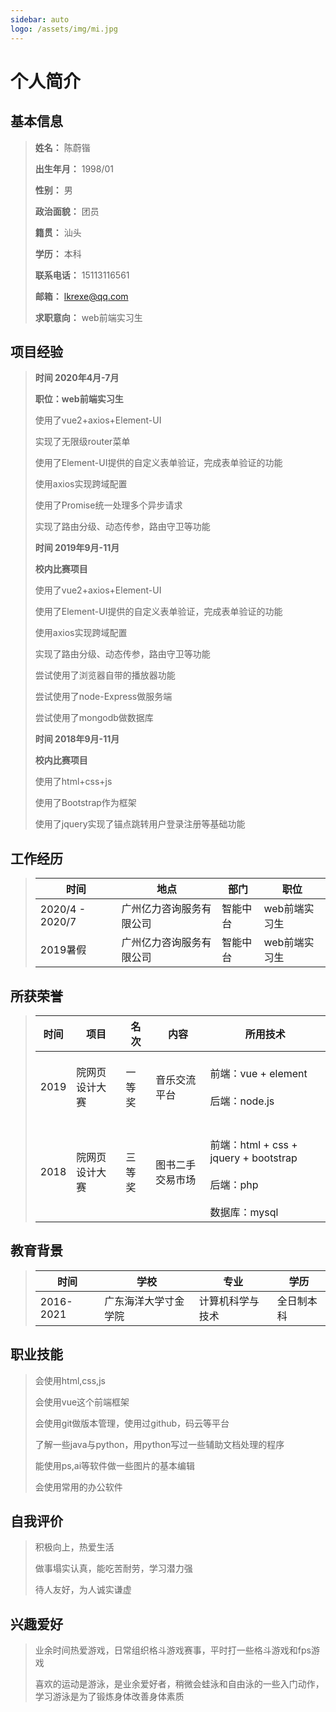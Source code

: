 ```yaml
---
sidebar: auto
logo: /assets/img/mi.jpg
---
```


# 个人简介



## 基本信息

> **姓名：** 陈蔚锴  
>
> **出生年月：** 1998/01      
>
> **性别：** 男  
>
> **政治面貌：** 团员       
>
> **籍贯：** 汕头    
>
> **学历：** 本科  
>
> **联系电话：** 15113116561    
>
> **邮箱：** lkrexe@qq.com
>
> **求职意向：** web前端实习生

## 项目经验
> **时间 2020年4月-7月**
>
> **职位：web前端实习生**
>
> 使用了vue2+axios+Element-UI
>
> 实现了无限级router菜单
>
> 使用了Element-UI提供的自定义表单验证，完成表单验证的功能
>
> 使用axios实现跨域配置
>
> 使用了Promise统一处理多个异步请求
>
> 实现了路由分级、动态传参，路由守卫等功能
>
>
> **时间 2019年9月-11月**
>
> **校内比赛项目**
>
> 使用了vue2+axios+Element-UI
>
> 使用了Element-UI提供的自定义表单验证，完成表单验证的功能
>
> 使用axios实现跨域配置
>
> 实现了路由分级、动态传参，路由守卫等功能
>
> 尝试使用了浏览器自带的播放器功能
>
> 尝试使用了node-Express做服务端
>
> 尝试使用了mongodb做数据库
>
>
> **时间 2018年9月-11月**
>
> **校内比赛项目**
>
> 使用了html+css+js
>
> 使用了Bootstrap作为框架
>
> 使用了jquery实现了锚点跳转用户登录注册等基础功能
>
## 工作经历

> | 时间              | 地点                     | 部门     | 职位              |
> | ----------------- | ------------------------ | -------- | ---------------- |
> | 2020/4 - 2020/7   | 广州亿力咨询服务有限公司 | 智能中台 | web前端实习生 |
> | 2019暑假          | 广州亿力咨询服务有限公司 | 智能中台 | web前端实习生     |




## 所获荣誉

> | 时间 | 项目           | 名次   | 内容             | 所用技术                                                     |
> | ---- | -------------- | ------ | ---------------- | ------------------------------------------------------------ |
> | 2019 | 院网页设计大赛 | 一等奖 | 音乐交流平台     | <br />前端：vue + element<br /><br />后端：node.js<br /><br />|
> | 2018 | 院网页设计大赛 | 三等奖 | 图书二手交易市场 | <br />前端：html + css + jquery + bootstrap<br /><br />后端：php<br /><br />数据库：mysql |


## 教育背景

> | 时间      | 学校                 | 专业             | 学历       |
> | --------- | -------------------- | ---------------- | ---------- |
> | 2016-2021 | 广东海洋大学寸金学院 | 计算机科学与技术 | 全日制本科 |



## 职业技能

> 会使用html,css,js
>
> 会使用vue这个前端框架
>
> 会使用git做版本管理，使用过github，码云等平台
>
> 了解一些java与python，用python写过一些辅助文档处理的程序
>
> 能使用ps,ai等软件做一些图片的基本编辑
>
> 会使用常用的办公软件

##  自我评价

> 积极向上，热爱生活
>
> 做事塌实认真，能吃苦耐劳，学习潜力强
>
> 待人友好，为人诚实谦虚

## 兴趣爱好

>业余时间热爱游戏，日常组织格斗游戏赛事，平时打一些格斗游戏和fps游戏
>
>喜欢的运动是游泳，是业余爱好者，稍微会蛙泳和自由泳的一些入门动作，学习游泳是为了锻炼身体改善身体素质
